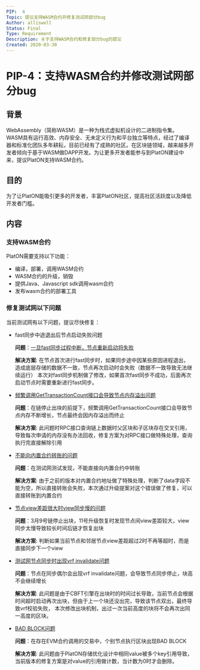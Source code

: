 ```yaml
---
PIP:  4
Topic: 提议支持WASM合约并修复测试网部分bug
Author: alliswell
Status: Final 
Type: Requirement
Description: 关于支持WASM合约和修复部分bug的提议
Created: 2020-03-30
---
```


# PIP-4：支持WASM合约并修改测试网部分bug

## 背景

WebAssembly（简称WASM）是一种为栈式虚拟机设计的二进制指令集。WASM具有运行高效、内存安全、无未定义行为和平台独立等特点，经过了编译器和标准化团队多年耕耘，目前已经有了成熟的社区。在区块链领域，越来越多开发者倾向于基于WASM做DAPP开发。为让更多开发者能参与到PlatON建设中来，提议PlatON支持WASM合约。

## 目的

为了让PlatON能吸引更多的开发者，丰富PlatON社区，提高社区活跃度以及降低开发者门槛。

## 内容

### 支持WASM合约

PlatON需要支持以下功能：

- 编译，部署，调用WASM合约
- WASM合约的升级，销毁
- 提供Java、Javascript sdk调用wasm合约
- 发布wasm合约的部署工具

### 修复测试网以下问题

当前测试网有以下问题，提议尽快修复：

-  fast同步中途退出后节点启动失败问题

   **问题**：[一旦fast同步过程中断，节点重新启动将失败](https://github.com/PlatONnetwork/PlatON-Go/pull/1288)
   
   **解决方案**:
   在节点首次进行fast同步时，如果同步途中因某些原因进程退出，造成底层存储的数据不一致，节点再次启动时会失败（数据不一致导致无法继续运行）
   本次对fast同步机制做了修改，如果首次fast同步不成功，后面再次启动节点时需要重新进行fast同步。
   
-  [频繁调用GetTransactionCount接口会导致节点内存溢出问题](https://github.com/PlatONnetwork/PlatON-Go/pull/1256)

   **问题**：在链停止出块的前提下，频繁调用GetTransactionCount接口会导致节点内存不断增长，节点最终会因内存溢出而终止
   
   **解决方案**:
   此问题时RPC接口查询链上数据时父区块和子区块存在交叉引用，导致每次申请的内存没有办法回收，修复方案为对RPC接口做特殊处理，查询执行完直接解除引用
   
-  [不能向内置合约转账的问题](https://github.com/PlatONnetwork/PlatON-Go/issues/1187)

   **问题**：在测试网测试发现，不能直接向内置合约中转账
   
   **解决方案**:
   由于之前的版本对内置合约地址做了特殊处理，判断了data字段不能为空，所以直接转账会失败，本次通过升级提案对这个错误做了修复，可以直接转账到内置合约
   
-  [节点view差距很大时view同步慢的问题](https://github.com/PlatONnetwork/PlatON-Go/pull/1262)

   **问题**：3月9号链停止出块，11号升级恢复时发现节点间view差距较大，view同步太慢导致较长时间后链才恢复出块
   
   **解决方案**:
   判断如果当前节点和邻居节点view差距超过2时不再等超时，而是直接同步下一个view
   
-  [测试网节点同步时出现vrf invalidate问题](https://github.com/PlatONnetwork/PlatON-Go/issues/1134)

   **问题**：节点在同步偶尔会出现vrf invalidate问题，会导致节点同步停止，块高不会继续增长
   
   **解决方案**:
   此问题是由于CBFT引擎在出块时的时间过长导致，当前节点会根据时间超时启动再次出块，但由于上一个块还没出完，导致该节点双出，最终导致vrf校验失败，
   本次修改出块机制，出过一次当前高度的块将不会再次出同一高度的区块。
   
-  [BAD BLOCK问题](https://github.com/PlatONnetwork/PlatON-Go/issues/1198)

   **问题**：在存在EVM合约调用的交易中，个别节点执行区块出现BAD BLOCK
   
   **解决方案**:
   此问题由于PlatON存储优化设计中相同value被多个key引用导致，当前版本的修复方案是对value的引用做计数，当计数为0时才会删除。
